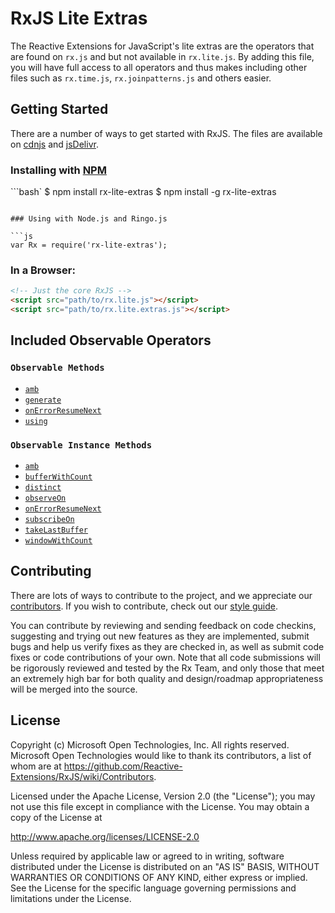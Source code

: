 # RxJS Lite Extras #

The Reactive Extensions for JavaScript's lite extras are the operators that are found on `rx.js` and but not available in `rx.lite.js`.  By adding this file, you will have full access to all operators and thus makes including other files such as `rx.time.js`, `rx.joinpatterns.js` and others easier.

## Getting Started

There are a number of ways to get started with RxJS. The files are available on [cdnjs](http://cdnjs.com/libraries/rxjs/) and [jsDelivr](http://www.jsdelivr.com/#!rxjs).

### Installing with [NPM](https://npmjs.org/)

```bash`
$ npm install rx-lite-extras
$ npm install -g rx-lite-extras
```

### Using with Node.js and Ringo.js

```js
var Rx = require('rx-lite-extras');
```

### In a Browser:

```html
<!-- Just the core RxJS -->
<script src="path/to/rx.lite.js"></script>
<script src="path/to/rx.lite.extras.js"></script>
```

## Included Observable Operators ##

### `Observable Methods`
- [`amb`](../doc/api/core/operators/amb.md)
- [`generate`](../core/operators/generate.md)
- [`onErrorResumeNext`](../doc/api/core/operators/onerrorresumenext.md)
- [`using`](../doc/api/core/ooperators/using.md)

### `Observable Instance Methods`
- [`amb`](../doc/api/core/operators/ambproto.md)
- [`bufferWithCount`](../doc/api/core/operators/bufferwithcount.md)
- [`distinct`](../doc/api/core/operators/distinct.md)
- [`observeOn`](../doc/api/core/operators/observeon.md)
- [`onErrorResumeNext`](../doc/api/core/operators/onerrorresumenext.md)
- [`subscribeOn`](../doc/api/core/operators/subscribeon.md)
- [`takeLastBuffer`](../doc/api/core/operators/takelastbuffer.md)
- [`windowWithCount`](../doc/api/core/operators/windowwithcount.md)

## Contributing ##

There are lots of ways to contribute to the project, and we appreciate our [contributors](https://github.com/Reactive-Extensions/RxJS/wiki/Contributors).  If you wish to contribute, check out our [style guide]((https://github.com/Reactive-Extensions/RxJS/tree/master/doc/contributing)).

You can contribute by reviewing and sending feedback on code checkins, suggesting and trying out new features as they are implemented, submit bugs and help us verify fixes as they are checked in, as well as submit code fixes or code contributions of your own. Note that all code submissions will be rigorously reviewed and tested by the Rx Team, and only those that meet an extremely high bar for both quality and design/roadmap appropriateness will be merged into the source.

## License ##

Copyright (c) Microsoft Open Technologies, Inc.  All rights reserved.
Microsoft Open Technologies would like to thank its contributors, a list
of whom are at https://github.com/Reactive-Extensions/RxJS/wiki/Contributors.

Licensed under the Apache License, Version 2.0 (the "License"); you
may not use this file except in compliance with the License. You may
obtain a copy of the License at

http://www.apache.org/licenses/LICENSE-2.0

Unless required by applicable law or agreed to in writing, software
distributed under the License is distributed on an "AS IS" BASIS,
WITHOUT WARRANTIES OR CONDITIONS OF ANY KIND, either express or
implied. See the License for the specific language governing permissions
and limitations under the License.

